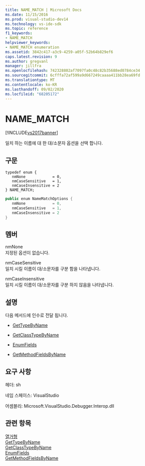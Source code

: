```yaml
---
title: NAME_MATCH | Microsoft Docs
ms.date: 11/15/2016
ms.prod: visual-studio-dev14
ms.technology: vs-ide-sdk
ms.topic: reference
f1_keywords:
- NAME_MATCH
helpviewer_keywords:
- NAME_MATCH enumeration
ms.assetid: 3842c417-a3c9-4259-a05f-52b64b829ef6
caps.latest.revision: 9
ms.author: gregvanl
manager: jillfra
ms.openlocfilehash: 742328802af7097fa0c48c82b35688ed0784ce34
ms.sourcegitcommit: 6cfffa72af599a9d667249caaaa411bb28ea69fd
ms.translationtype: MT
ms.contentlocale: ko-KR
ms.lasthandoff: 09/02/2020
ms.locfileid: "68205172"
---
```

# <a name="name_match"></a>NAME_MATCH
[!INCLUDE[vs2017banner](../../../includes/vs2017banner.md)]

일치 하는 이름에 대 한 대/소문자 옵션을 선택 합니다.  
  
## <a name="syntax"></a>구문  
  
```cpp#  
typedef enum {   
   nmNone            = 0,  
   nmCaseSensitive   = 1,  
   nmCaseInsensitive = 2  
} NAME_MATCH;  
```  
  
```csharp  
public enum NameMatchOptions {   
   nmNone            = 0,  
   nmCaseSensitive   = 1,  
   nmCaseInsensitive = 2  
}  
```  
  
## <a name="members"></a>멤버  
 nmNone  
 지정된 옵션이 없습니다.  
  
 nmCaseSensitive  
 일치 시킬 이름이 대/소문자를 구분 함을 나타냅니다.  
  
 nmCaseInsensitive  
 일치 시킬 이름이 대/소문자를 구분 하지 않음을 나타냅니다.  
  
## <a name="remarks"></a>설명  
 다음 메서드에 인수로 전달 됩니다.  
  
- [GetTypeByName](../../../extensibility/debugger/reference/idebugsymbolprovider-gettypebyname.md)  
  
- [GetClassTypeByName](../../../extensibility/debugger/reference/idebugsymbolprovider-getclasstypebyname.md)  
  
- [EnumFields](../../../extensibility/debugger/reference/idebugcontainerfield-enumfields.md)  
  
- [GetMethodFieldsByName](../../../extensibility/debugger/reference/idebugsymbolprovider-getmethodfieldsbyname.md)  
  
## <a name="requirements"></a>요구 사항  
 헤더: sh  
  
 네임 스페이스: VisualStudio  
  
 어셈블리: Microsoft.VisualStudio.Debugger.Interop.dll  
  
## <a name="see-also"></a>관련 항목  
 [열거형](../../../extensibility/debugger/reference/enumerations-visual-studio-debugging.md)   
 [GetTypeByName](../../../extensibility/debugger/reference/idebugsymbolprovider-gettypebyname.md)   
 [GetClassTypeByName](../../../extensibility/debugger/reference/idebugsymbolprovider-getclasstypebyname.md)   
 [EnumFields](../../../extensibility/debugger/reference/idebugcontainerfield-enumfields.md)   
 [GetMethodFieldsByName](../../../extensibility/debugger/reference/idebugsymbolprovider-getmethodfieldsbyname.md)
